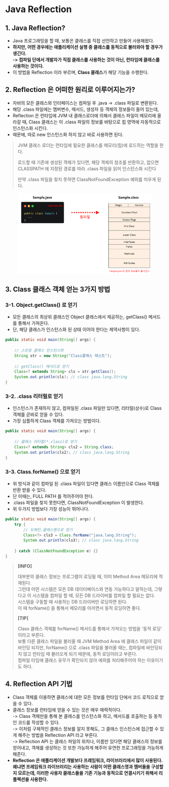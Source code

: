 # Java Reflection

## 1. Java Reflection?&#x20;

* Java 프로그래밍을 할 때, 보통은 클래스를 직접 선언하고 만들어 사용해왔다.&#x20;
* **하지만, 어떤 경우에는 애플리케이션 실행 중 클래스를 동적으로 불러와야 할 경우가 생긴다.** \
  **-> 컴파일 단에서 개발자가 직접 클래스를 사용하는 것이 아닌, 런타임에 클래스를 사용하는 것이다.**&#x20;
* 이 방법을 Reflection 이라 부르며, **Class 클래스**가 해당 기능을 수행한다.&#x20;

## 2. Reflection 은 어떠한 원리로 이루어지는가?

* 자바의 모든 클래스와 인터페이스는 컴파일 후 .java -> .class 파일로 변환된다.
* 해당 .class 파일에는 멤버변수, 메서드, 생성자 등 객체의 정보들이 들어 있는데,&#x20;
* Reflection 은 런타임에 JVM 내 클래스로더에 의해서 클래스 파일이 메모리에 올라갈 때, Class 클래스는 이 .class 파일의 정보를 바탕으로 힙 영역에 자동적으로 인스턴스화 시킨다.&#x20;
* 때문에, 따로 new 인스턴스화 하지 않고 바로 사용하면 된다.&#x20;

> JVM 클래스 로더는 런타임에 필요한 클래스를 메모리(힙)에 로드하는 역할을 한다.
>
> 로드할 때 기존에 생성된 객체가 있다면, 해당 객체의 참조를 반환하고, 없으면 CLASSPATH 에 지정된 경로를 따라 .class 파일을 읽어 인스턴스화 시킨다&#x20;
>
> 만약 .class 파일을 찾지 못하면 ClassNotFoundException 예외를 띄우게 된다.&#x20;

<figure><img src="../../../.gitbook/assets/image (1) (1) (1) (1) (1) (1) (1) (1).png" alt=""><figcaption></figcaption></figure>

## 3. Class 클래스 객체 얻는 3가지 방법

### 3-1. Object.getClass() 로 얻기

* 모든 클래스의 최상위 클래스인 Object 클래스에서 제공하는, getClass() 메서드를 통해서 가져온다.
* 단, 해당 클래스가 인스턴스화 된 상태 이어야 한다는 제약사항이 있다.&#x20;

```java
public static void main(String[] args) {

    // 스트링 클래스 인스턴스화
    String str = new String("Class클래스 테스트");

    // getClass() 메서드로 얻기
    Class<? extends String> cls = str.getClass();
    System.out.println(cls); // class java.lang.String
}
```

### 3-2. .class 리터럴로 얻기

* 인스턴스가 존재하지 않고, 컴파일된 .class 파일만 있다면, 리터럴(상수)로 Class 객체를 곧바로 얻을 수 있다.&#x20;
* 가장 심플하게 Class 객체를 가져오는 방법이다.

```java
public static void main(String[] args) {

    // 클래스 리터럴(*.class)로 얻기
    Class<? extends String> cls2 = String.class;
    System.out.println(cls2); // class java.lang.String
}
```

### 3-3. Class.forName() 으로 얻기

* 위 방식과 같이  컴파일 된 .class 파일이 있다면 클래스 이름만으로 Class 객체를 반환 받을 수 있다.&#x20;
* 단 이때는, FULL PATH 를 적어주어야 한다.&#x20;
* .class 파일을 찾지 못한다면, ClassNotFoundException 이 발생한다.&#x20;
* 위 두가지 방법보다 가장 성능이 뛰어나다.

```java
public static void main(String[] args) {
    try {
        // 도메인.클래스명으로 얻기
        Class<?> cls3 = Class.forName("java.lang.String");
        System.out.println(cls3); // class java.lang.String
        
    } catch (ClassNotFoundException e) {}
}
```

> **\[INFO]**
>
> 대부분의 클래스 정보는 프로그램이 로딩될 때, 이미 Method Area 메모리에 적재된다.\
> 그런데 어떤 시스템은 모든 DB 데이터베이스와 연동 가능하다고 말하는데, 그렇다고 이 시스템을 컴파일 할 때, 모든 DB 드라이버를 컴파일 할 필요는 없다. \
> 시스템을 구동할 때 사용하는 DB 드라이버만 로딩하면 된다. \
> 이 때 forName() 을 통해서 메모리를 아끼면서 동적 로딩하면 좋다.&#x20;
>
> **\[TIP]**
>
> Class 클래스 객체를 forName() 메서드를 통해서 가져오는 방법을 '동적 로딩' 이라고 부른다. \
> 보통 다른 클래스 파일을 불러올 때 JVM Method Area 에 클래스 파일이 같이 바인딩 되지만, forName() 으로 .class 파일을 불러올 때는, 컴파일에 바인딩되지 않고 런타임 때 불러오게 되기 때문에, 동적 로딩이라고 부른다. \
> 컴파일 타임에 클래스 유무가 확인되지 않아 예외를 처리해주어야 하는 이유이기도 하다.&#x20;

## 4. Reflection API 기법

* Class 객체를 이용하면 클래스에 대한 모든 정보를 런타임 단에서 코드 로직으로 얻을 수 있다.&#x20;
* 클래스 정보를 런타임에 얻을 수 있는 것은 매우 매력적이다. \
  \-> Class 객체만을 통해 본 클래스를 인스턴스화 하고, 메서드를 호출하는 등 동적인 코드를 작성할 수 있다. \
  \-> 이처럼 구체적인 클래스 정보를 알지 못해도, 그 클래스 인스턴스에 접근할 수 있게 해주는 방법을 Reflection API 라고 부른다. \
  \-> Reflection API 는 클래스 파일의 위치나, 이름만 있다면 해당 클래스의 정보를 얻어내고, 객체를 생성하는 것 또한 가능하게 해주어 유연한 프로그래밍을 가능하게 해준다.&#x20;
* **Reflection 은 애플리케이션 개발보다 프레임워크, 라이브러리에서 많이 사용된다. 왜냐면 프레임워크 라이브러리는 사용하는 사람이 어떤 클래스명과 멤버들을 구성할지 모르는데, 이러한 사용자 클래스들을 기존 기능과 동적으로 연결시키기 위해서 리플렉션을 사용한다.**&#x20;
